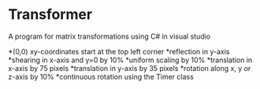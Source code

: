 # Transformer

A program for matrix transformations using C# in visual studio

*(0,0) xy-coordinates start at the top left corner
*reflection in y-axis
*shearing in x-axis and y=0 by 10%
*uniform scaling by 10%
*translation in x-axis by 75 pixels
*translation in y-axis by 35 pixels
*rotation along x, y or z-axis by 10%
*continuous rotation using the Timer class